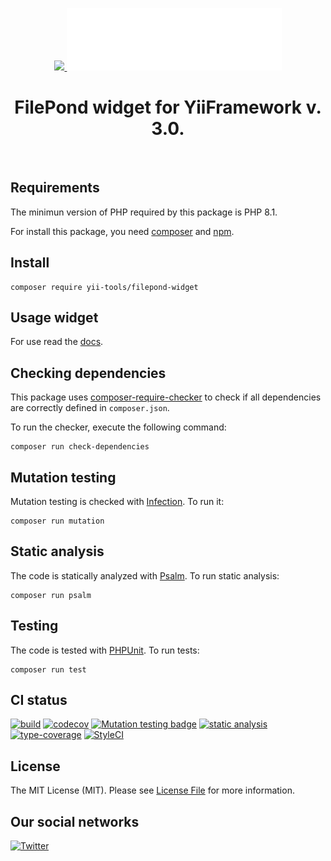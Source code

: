 <p align="center">
    <a href="https://github.com/yii-tools/filepond-widget" target="_blank">
        <img src="https://avatars.githubusercontent.com/u/121752654?s=200&v=4" height="100px">
    </a>
    <a href="https://pqina.nl/filepond/" target="_blank">
        <img src="https://raw.githubusercontent.com/pqina/filepond-github-assets/master/logo.svg" height="100px">
    </a>    
    <h1 align="center">FilePond widget for YiiFramework v. 3.0.</h1>
    <br>    
</p>

## Requirements

The minimun version of PHP required by this package is PHP 8.1.

For install this package, you need [composer](https://getcomposer.org/) and [npm](https://www.npmjs.com/).

## Install

```shell
composer require yii-tools/filepond-widget
```

## Usage widget

For use read the [docs](/docs/widget.md).

## Checking dependencies

This package uses [composer-require-checker](https://github.com/maglnet/ComposerRequireChecker) to check if all dependencies are correctly defined in `composer.json`.

To run the checker, execute the following command:

```shell
composer run check-dependencies
```

## Mutation testing

Mutation testing is checked with [Infection](https://infection.github.io/). To run it:

```shell
composer run mutation
```

## Static analysis

The code is statically analyzed with [Psalm](https://psalm.dev/). To run static analysis:

```shell
composer run psalm
```

## Testing

The code is tested with [PHPUnit](https://phpunit.de/). To run tests:

```
composer run test
```

## CI status

[![build](https://github.com/yii-tools/filepond-widget/actions/workflows/build.yml/badge.svg)](https://github.com/yii-tools/filepond-widget/actions/workflows/build.yml)
[![codecov](https://codecov.io/gh/yii-tools/filepond-widget/branch/main/graph/badge.svg?token=MF0XUGVLYC)](https://codecov.io/gh/yii-tools/filepond-widget)
[![Mutation testing badge](https://img.shields.io/endpoint?style=flat&url=https%3A%2F%2Fbadge-api.stryker-mutator.io%2Fgithub.com%2Fyii-tools%2Ffilepond-widget%2Fmain)](https://dashboard.stryker-mutator.io/reports/github.com/yii-tools/filepond-widget/main)
[![static analysis](https://github.com/yii-tools/filepond-widget/actions/workflows/static.yml/badge.svg)](https://github.com/yii-tools/filepond-widget/actions/workflows/static.yml)
[![type-coverage](https://shepherd.dev/github/yii-tools/filepond-widget/coverage.svg)](https://shepherd.dev/github/yii-tools/filepond-widget)
[![StyleCI](https://github.styleci.io/repos/598150849/shield?branch=main)](https://github.styleci.io/repos/598150849?branch=main)

## License

The MIT License (MIT). Please see [License File](LICENSE.md) for more information.

## Our social networks

[![Twitter](https://img.shields.io/badge/twitter-follow-1DA1F2?logo=twitter&logoColor=1DA1F2&labelColor=555555?style=flat)](https://twitter.com/Terabytesoftw)
